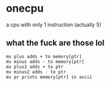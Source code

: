 # onecpu
a cpu with only 1 instruction (actually 5)
## what the fuck are those lol
```
mv plus adds + to memory[ptr]
mv minus adds - to memory[ptr]
mv plus2 adds + to ptr
mv minus2 adds - to ptr
mv pr prints memory[ptr] in ascii
```
